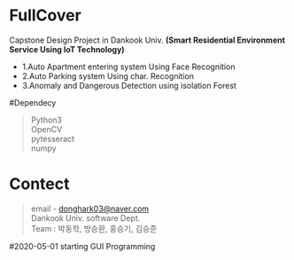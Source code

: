 # FullCover
Capstone Design Project in Dankook Univ. __(Smart Residential Environment Service Using  IoT Technology)__

- 1.Auto Apartment entering system Using Face Recognition 
- 2.Auto Parking system Using char. Recognition
- 3.Anomaly and Dangerous Detection using isolation Forest

#Dependecy
> Python3 <br>
> OpenCV <br>
> pytesseract <br>
> numpy <br>

# Contect
> email - donghark03@naver.com <br>
> Dankook Univ. software Dept. <br>
> Team : 박동학, 방승환, 홍승기, 김승준 <br>

#2020-05-01
starting GUI Programming 


